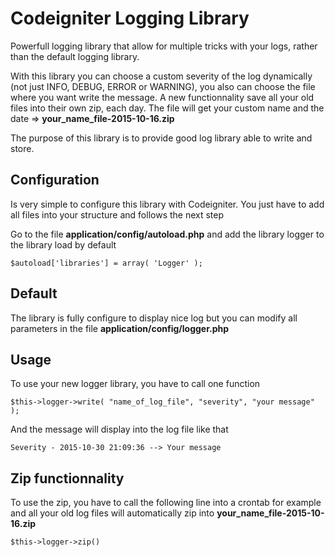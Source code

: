 # Codeigniter Logging Library

Powerfull logging library that allow for multiple tricks with your logs, rather than the default logging library.

With this library you can choose a custom severity of the log dynamically (not just INFO, DEBUG, ERROR or WARNING), you also can choose the file where you want write the message.
A new functionnality save all your old files into their own zip, each day. The file will get your custom name and the date => **your_name_file-2015-10-16.zip**

The purpose of this library is to provide good log library able to write and store.


## Configuration

Is very simple to configure this library with Codeigniter. You just have to add all files into your structure and follows the next step

Go to the file **application/config/autoload.php** and add the library logger to the library load by default

` $autoload['libraries'] = array( 'Logger' ); `

## Default

The library is fully configure to display nice log but you can modify all parameters in the file **application/config/logger.php**


## Usage

To use your new logger library, you have to call one function

`$this->logger->write( "name_of_log_file", "severity", "your message" ); `

And the message will display into the log file like that

` Severity - 2015-10-30 21:09:36 --> Your message `

## Zip functionnality

To use the zip, you have to call the following line into a crontab for example and all your old log files will automatically zip into **your_name_file-2015-10-16.zip**

` $this->logger->zip() `